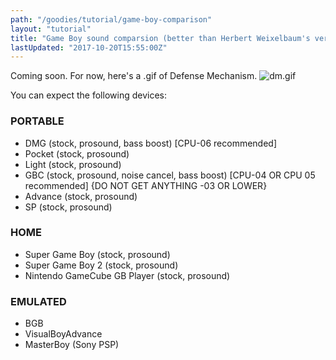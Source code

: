 ```yaml
---
path: "/goodies/tutorial/game-boy-comparison"
layout: "tutorial"
title: "Game Boy sound comparsion (better than Herbert Weixelbaum's version)"
lastUpdated: "2017-10-20T15:55:00Z"
---
```


Coming soon. For now, here's a .gif of Defense Mechanism.
![dm.gif](/img/dm.gif)

You can expect the following devices:

### PORTABLE

* DMG (stock, prosound, bass boost) [CPU-06 recommended]
* Pocket (stock, prosound)
* Light (stock, prosound)
* GBC (stock, prosound, noise cancel, bass boost) [CPU-04 OR CPU 05 recommended] {DO NOT GET ANYTHING -03 OR LOWER}
* Advance (stock, prosound)
* SP (stock, prosound)

### HOME

* Super Game Boy (stock, prosound)
* Super Game Boy 2 (stock, prosound)
* Nintendo GameCube GB Player (stock, prosound)

### EMULATED

* BGB
* VisualBoyAdvance
* MasterBoy (Sony PSP)
